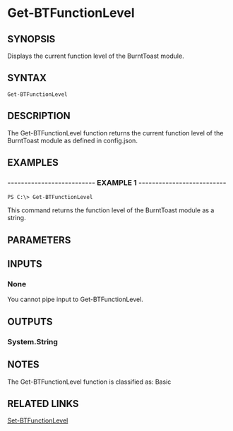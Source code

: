 # Get-BTFunctionLevel

## SYNOPSIS
Displays the current function level of the BurntToast module.

## SYNTAX

```
Get-BTFunctionLevel
```

## DESCRIPTION
The Get-BTFunctionLevel function returns the current function level of the BurntToast module as defined in config.json.

## EXAMPLES

### -------------------------- EXAMPLE 1 --------------------------
```
PS C:\> Get-BTFunctionLevel
```

This command returns the function level of the BurntToast module as a string.

## PARAMETERS

## INPUTS

### None

You cannot pipe input to Get-BTFunctionLevel.

## OUTPUTS

### System.String

## NOTES

The Get-BTFunctionLevel function is classified as: Basic

## RELATED LINKS

[Set-BTFunctionLevel](https://github.com/Windos/BurntToast/blob/master/Help/Set-BTFunctionLevel.md)
